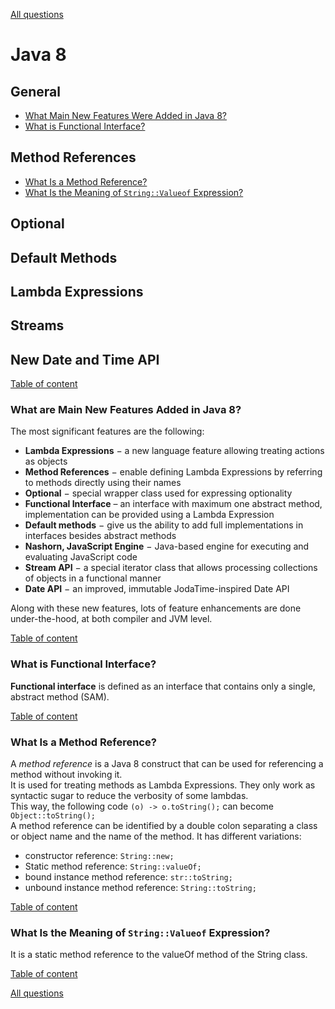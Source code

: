 [All questions](README.md)

# Java 8
## General
+ [What Main New Features Were Added in Java 8?](#what-main-new-features-were-added-in-java-8)
+ [What is Functional Interface?](#what-is-functional-interface)
## Method References
+ [What Is a Method Reference?](#what-is-a-method-reference)
+ [What Is the Meaning of `String::Valueof` Expression?](#what-is-the-meaning-of-stringvalueof-expression)
## Optional
## Default Methods
## Lambda Expressions
## Streams
## New Date and Time API

[Table of content](#java-8)

### What are Main New Features Added in Java 8?
The most significant features are the following:
+ __Lambda Expressions__ − a new language feature allowing treating actions as objects
+ __Method References__ − enable defining Lambda Expressions by referring to methods directly using their names
+ __Optional__ − special wrapper class used for expressing optionality
+ __Functional Interface__ – an interface with maximum one abstract method, implementation can be provided using a Lambda Expression
+ __Default methods__ − give us the ability to add full implementations in interfaces besides abstract methods
+ __Nashorn, JavaScript Engine__ − Java-based engine for executing and evaluating JavaScript code
+ __Stream API__ − a special iterator class that allows processing collections of objects in a functional manner
+ __Date API__ − an improved, immutable JodaTime-inspired Date API

Along with these new features, lots of feature enhancements are done under-the-hood, at both compiler and JVM level.

[Table of content](#java-8)

### What is Functional Interface?
__Functional interface__ is defined as an interface that contains only a single, abstract method (SAM).

[Table of content](#java-8)

### What Is a Method Reference?
A _method reference_ is a Java 8 construct that can be used for referencing a method without invoking it. 
<br/>It is used for treating methods as Lambda Expressions. They only work as syntactic sugar to reduce the verbosity of some lambdas. 
<br/>This way, the following code `(o) -> o.toString();` can become `Object::toString();` <BR/>
A method reference can be identified by a double colon separating a class or object name and the name of the method. 
It has different variations:
+ constructor reference: `String::new;`
+ Static method reference: `String::valueOf;`
+ bound instance method reference: `str::toString;`
+ unbound instance method reference: `String::toString;`

[Table of content](#java-8)

### What Is the Meaning of `String::Valueof` Expression?
It is a static method reference to the valueOf method of the String class.

[Table of content](#java-8)

[All questions](README.md)